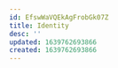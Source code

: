 ```yaml
---
id: EfswWaVQEkAgFrobGk07Z
title: Identity
desc: ''
updated: 1639762693866
created: 1639762693866
---
```


